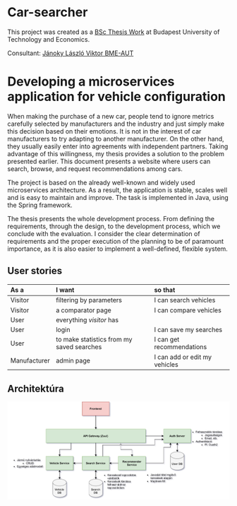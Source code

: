 # Car-searcher
This project was created as a [BSc Thesis Work](https://www.aut.bme.hu/Education/BScInfo/Szakdolgozat) at Budapest University of Technology and Economics.

Consultant: [Jánoky László Viktor BME-AUT](https://www.aut.bme.hu/Staff/jlaci) 

# Developing a microservices application for vehicle configuration
When making the purchase of a new car, people tend to ignore metrics carefully selected by manufacturers and the industry and just simply make this decision based on their emotions. It is not in the interest of car manufacturers to try adapting to another manufacturer. On the other hand, they usually easily enter into agreements with independent partners. Taking advantage of this willingness, my thesis provides a solution to the problem presented earlier. This document presents a website where users can search, browse, and request recommendations among cars.

The project is based on the already well-known and widely used microservices architecture. As a result, the application is stable, scales well and is easy to maintain and improve. The task is implemented in Java, using the Spring framework.

The thesis presents the whole development process. From defining the requirements, through the design, to the development process, which we conclude with the evaluation. I consider the clear determination of requirements and the proper execution of the planning to be of paramount importance, as it is also easier to implement a well-defined, flexible system.

## User stories
|As a |I want |so that|
|:---|:---|:---|
|Visitor |filtering by parameters|I can search vehicles|
|Visitor |a comparator page|I can compare vehicles|
|User |everything *visitor* has | |
|User |login| I can save my searches|
|User |to make statistics from my saved searches| I can get recommendations|
|Manufacturer |admin page|I can add or edit my vehicles|
 
## Architektúra 
![final architecture](architektúra.jpg)



